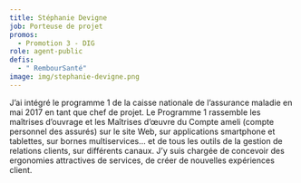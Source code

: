 ```yaml
---
title: Stéphanie Devigne
job: Porteuse de projet
promos:
  - Promotion 3 - DIG
role: agent-public
defis:
  - " RembourSanté"
image: img/stephanie-devigne.png
---
```


J’ai intégré le programme 1 de la caisse nationale de l’assurance maladie en mai 2017 en tant que chef de projet. Le Programme 1 rassemble les maîtrises d’ouvrage et les Maîtrises d’œuvre du Compte ameli (compte personnel des assurés) sur le site Web, sur applications smartphone et tablettes, sur bornes multiservices… et de tous les outils de la gestion de relations clients, sur différents canaux. J’y suis chargée de concevoir des ergonomies attractives de services, de créer de nouvelles expériences client.
